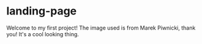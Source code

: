 # landing-page

Welcome to my first project!
The image used is from Marek Piwnicki, thank you! It's a cool looking thing.
